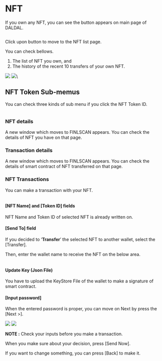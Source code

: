 # NFT

If you own any NFT, you can see the button appears on main page of DALDAL.

<figure><img src="../../../../../.gitbook/assets/image (3) (4).png" alt=""><figcaption></figcaption></figure>

Click upon button to move to the NFT list page.

You can check bellows.

1. The list of NFT you own, and
2. The history of the recent 10 transfers of your own NFT.

![](<../../../../../.gitbook/assets/image (1) (3) (2).png>)    ![](<../../../../../.gitbook/assets/image (8).png>)\


## NFT Token Sub-memus

You can check three kinds of sub menu if you click the NFT Token ID.

<figure><img src="../../../../../.gitbook/assets/image (9).png" alt=""><figcaption></figcaption></figure>

### NFT details

A new window which moves to FINLSCAN appears. You can check the details of NFT you have on that page.

### Transaction details

A new window which moves to FINLSCAN appears. You can check the details of smart contract of NFT transferred on that page.

### NFT Transactions

You can make a transaction with your NFT.

<figure><img src="../../../../../.gitbook/assets/image (2) (3).png" alt=""><figcaption></figcaption></figure>

#### \[NFT Name] and \[Token ID] fields

NFT Name and Token ID of selected NFT is already written on.

#### \[Send To] field

If you decided to ‘**Transfer**’ the selected NFT to another wallet, select the \[Transfer].&#x20;

Then, enter the wallet name to receive the NFT on the below area.

<figure><img src="../../../../../.gitbook/assets/image (1) (1) (3) (1).png" alt=""><figcaption></figcaption></figure>

#### Update Key (Json File)

You have to upload the KeyStore File of the wallet to make a signature of smart contract.

#### \[Input password]

When the entered password is proper, you can move on Next by press the \[Next >].

![](<../../../../../.gitbook/assets/image (13).png>)    ![](<../../../../../.gitbook/assets/image (11) (1).png>)

**NOTE :** Check your inputs before you make a transaction.

When you make sure about your decision, press \[Send Now].

If you want to change something, you can press \[Back] to make it.


